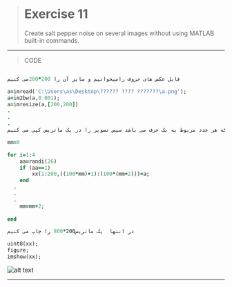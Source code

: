 
> # Exercise 11
> Create salt pepper noise on several images without using MATLAB built-in commands. 
***
>CODE


```ruby

فایل عکس های حروف رامیخوانیم و سایز آن را 200*200می کنیم

a=imread('C:\Users\as\Desktop\?????? ???? ???????\a.png');
a=im2bw(a,0.001);
a=imresize(a,[200,200])
.
.
.
دریک حلقه 4 بار یکعدد رندوم از 1تا 26 انتخاب می شود که هر عدد مربوط به یک حرف می باشد سپس تصویر را در یک ماتریس کپی می کنیم

mm=0

for i=1:4
    aa=randi(26)
    if (aa==1)
        xx(1:200,((100*mm)+1):(100*(mm+2)))=a;     
    end
  .
  .
  .
    mm=mm+2;
    
end

در انتها  یک ماتریس200*800 را چاپ می کنیم

uint8(xx);
figure;
imshow(xx);
```
![alt text](https://github.com/semnan-university-ai/image-processing-class/blob/2687c7cd96689152e04a67441b485851d3ee9add/excersiecs/alirezachaji/11/Exce11.1.png)
***



